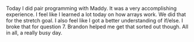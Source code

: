 Today I did pair programming with Maddy. It was a very accomplishing experience.
I feel like I learned a lot today on how arrays work. We did that for the stretch goal.
I also feel like I got a better understanding of if/else. I broke that for question 7.
Brandon helped me get that sorted out though. All in all, a really busy day.
